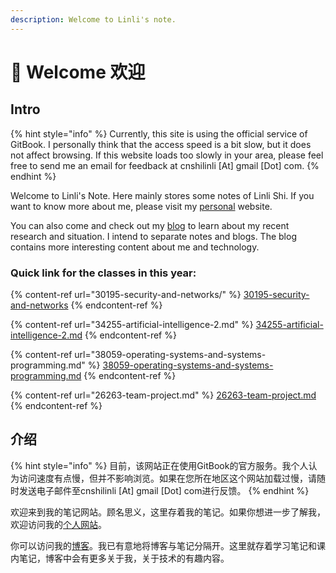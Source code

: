 ```yaml
---
description: Welcome to Linli's note.
---
```


# 👋 Welcome 欢迎

## Intro

{% hint style="info" %}
Currently, this site is using the official service of GitBook. I personally think that the access speed is a bit slow, but it does not affect browsing. If this website loads too slowly in your area, please feel free to send me an email for feedback at cnshilinli \[At] gmail \[Dot] com.
{% endhint %}

Welcome to Linli's Note. Here mainly stores some notes of Linli Shi. If you want to know more about me, please visit my [personal](https://me.linlishi.xyz/) website.&#x20;

You can also come and check out my [blog](https://me.linlishi.xyz/blog) to learn about my recent research and situation. I intend to separate notes and blogs. The blog contains more interesting content about me and technology.

### Quick link for the classes in this year:

{% content-ref url="30195-security-and-networks/" %}
[30195-security-and-networks](30195-security-and-networks/)
{% endcontent-ref %}

{% content-ref url="34255-artificial-intelligence-2.md" %}
[34255-artificial-intelligence-2.md](34255-artificial-intelligence-2.md)
{% endcontent-ref %}

{% content-ref url="38059-operating-systems-and-systems-programming.md" %}
[38059-operating-systems-and-systems-programming.md](38059-operating-systems-and-systems-programming.md)
{% endcontent-ref %}

{% content-ref url="26263-team-project.md" %}
[26263-team-project.md](26263-team-project.md)
{% endcontent-ref %}

## 介绍

{% hint style="info" %}
目前，该网站正在使用GitBook的官方服务。我个人认为访问速度有点慢，但并不影响浏览。如果在您所在地区这个网站加载过慢，请随时发送电子邮件至cnshilinli \[At] gmail \[Dot] com进行反馈。
{% endhint %}

欢迎来到我的笔记网站。顾名思义，这里存着我的笔记。如果你想进一步了解我，欢迎访问我的[个人网站](https://me.linlishi.xyz/)。

你可以访问我的[博客](https://me.linlishi.xyz/blog)。我已有意地将博客与笔记分隔开。这里就存着学习笔记和课内笔记，博客中会有更多关于我，关于技术的有趣内容。
